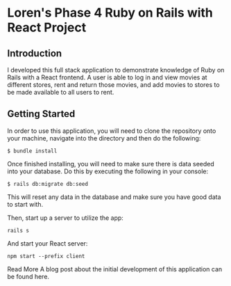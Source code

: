 # Loren's Phase 4 Ruby on Rails with React Project

## Introduction

I developed this full stack application to demonstrate knowledge of Ruby on Rails with a React frontend. A user is able to log in and view movies at different stores, rent and return those movies, and add movies to stores to be made available to all users to rent.

## Getting Started

In order to use this application, you will need to clone the repository onto your machine, navigate into the directory and then do the following:

```
$ bundle install
```

Once finished installing, you will need to make sure there is data seeded into your database. Do this by executing the following in your console:

```
$ rails db:migrate db:seed
```

This will reset any data in the database and make sure you have good data to start with.

Then, start up a server to utilize the app:

```
rails s
```

And start your React server:

```
npm start --prefix client
```


Read More
A blog post about the initial development of this application can be found here.